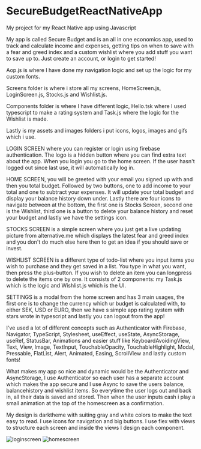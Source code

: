 # SecureBudgetReactNativeApp
My project for my React Native app using Javascript



My app is called Secure Budget and is an all in one economics app, used to track and calculate income and expenses, 
getting tips on when to save with a fear and greed index and a custom wishlist where you add stuff you want to save 
up to. Just create an account, or login to get started!

Aop.js is where I have done my navigation logic and set up the logic for my custom fonts. 

Screens folder is where i store all my screens, HomeScreen.js, LoginScreen.js, Stocks.js and Wishlist.js. 

Components folder is where I have different logic, Hello.tsk where I used typescript to make a rating system 
and Task.js where the logic for the Wishlist is made.

Lastly is my assets and images folders i put icons, logos, images and gifs which i use.

LOGIN SCREEN where you can register or login using firebase authentication. The logo is a hidden button where 
you can find extra text about the app. When you login you go to the home screen. If the user hasn't logged out 
since last use, it will automatically log in.

HOME SCREEN, you will be greeted with your email you signed up with and then you total budget. Followed by two 
buttons, one to add income to your total and one to subtract your expenses. It will update your total budget and 
display your balance history down under. Lastly there are four icons to navigate between at the bottom, the first
one is Stocks Screen, second one is the Wishlist, third one is a button to delete your balance history and reset 
your budget and lastly we have the settings icon. 

STOCKS SCREEN is a simple screen where you just get a live updating picture from alternative.me which displays the 
latest fear and greed index and you don't do much else here then to get an idea if you should save or invest. 

WISHLIST SCREEN is a different type of todo-list where you input items you wish to purchase and they get saved in a 
list. You type in what you want, then press the plus-button. If you wish to delete an item you can longpress to delete 
the items one by one. It consists of 2 components: my Task.js which is the logic and Wishlist.js which is the UI.  

SETTINGS is a modal from the home screen and has 3 main usages, the first one is to change the currency which ur budget 
is calculated with, to either SEK, USD or EURO, then we have s simple app rating system with stars wrote in typescript 
and lastly you can logout from the app!

I've used a lot of different concepts such as Authenticator with Firebase, Navigator, TypeScript, Stylesheet, useEffect, 
useState, AsyncStorage, useRef, StatusBar, Animations and easier stuff like KeyboardAvoidingView, Text, View, Image, 
TextInput, TouchableOpacity, TouchableHighlight, Modal, Pressable, FlatList, Alert, Animated, Easing, ScrollView and lastly custom fonts!

What makes my app so nice and dynamic would be the Authenticator and AsyncStorage, I use Authenticator so each user has a 
separate account which makes the app secure and I use Async to save the users balance, balancehistory and wishlist items. 
So everytime the user logs out and back in, all their data is saved and stored. Then when the user inputs cash i play a 
small animation at the top of the homescreen as a confirmation.

My design is darktheme with suiting gray and white colors to make the text easy to read. I use icons for navigation 
and big buttons. I use flex with views to structure each screen and inside the views I design each component. 

![loginscreen](https://user-images.githubusercontent.com/32544623/216104807-203cfeb7-0bd0-4716-b977-4375686f28a4.JPG)
![homescreen](https://user-images.githubusercontent.com/32544623/216104822-ad02e153-b12a-4b29-af61-bb421c3e0214.JPG)
